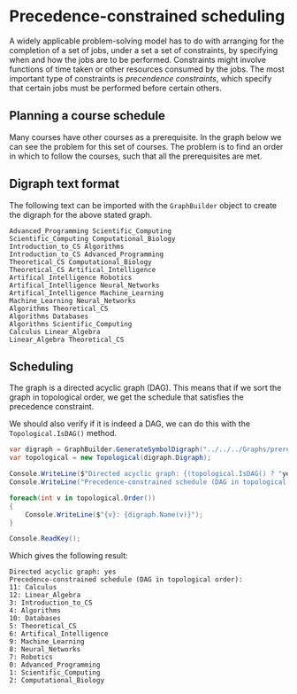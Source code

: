 # Precedence-constrained scheduling

A widely applicable problem-solving model has to do with arranging for the completion of a set of jobs, under a set a set of constraints, by specifying when and how the jobs are to be performed. Constraints might involve functions of time taken or other resources consumed by the jobs. The most important type of constraints is _precendence constraints_, which specify that certain jobs must be performed before certain others.

## Planning a course schedule

Many courses have other courses as a prerequisite. In the graph below we can see the problem for this set of courses. The problem is to find an order in which to follow the courses, such that all the prerequisites are met.

## Digraph text format

The following text can be imported with the `GraphBuilder` object to create the digraph for the above stated graph.

```
Advanced_Programming Scientific_Computing
Scientific_Computing Computational_Biology
Introduction_to_CS Algorithms
Introduction_to_CS Advanced_Programming
Theoretical_CS Computational_Biology
Theoretical_CS Artifical_Intelligence
Artifical_Intelligence Robotics
Artifical_Intelligence Neural_Networks
Artifical_Intelligence Machine_Learning
Machine_Learning Neural_Networks
Algorithms Theoretical_CS
Algorithms Databases
Algorithms Scientific_Computing
Calculus Linear_Algebra
Linear_Algebra Theoretical_CS
```

## Scheduling

The graph is a directed acyclic graph (DAG). This means that if we sort the graph in topological order, we get the schedule that satisfies the precedence constraint.

We should also verify if it is indeed a DAG, we can do this with the `Topological.IsDAG()` method.

```csharp
var digraph = GraphBuilder.GenerateSymbolDigraph("../../../Graphs/prerequisite_scheduling.txt", allowParallelEdges: false, allowSelfLoop: false);
var topological = new Topological(digraph.Digraph);

Console.WriteLine($"Directed acyclic graph: {(topological.IsDAG() ? "yes" : "no")}");
Console.WriteLine("Precedence-constrained schedule (DAG in topological order):");

foreach(int v in topological.Order())
{
    Console.WriteLine($"{v}: {digraph.Name(v)}");
}

Console.ReadKey();
```

Which gives the following result:

```
Directed acyclic graph: yes
Precedence-constrained schedule (DAG in topological order):
11: Calculus
12: Linear_Algebra
3: Introduction_to_CS
4: Algorithms
10: Databases
5: Theoretical_CS
6: Artifical_Intelligence
9: Machine_Learning
8: Neural_Networks
7: Robotics
0: Advanced_Programming
1: Scientific_Computing
2: Computational_Biology
```